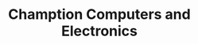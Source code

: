 ---
title: "Chamption Computers and Electronics"
url: /norcross/chamption-computers-and-electronics/
shop: Computer
---